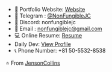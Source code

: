 <div style="flex: 1; flex-direction: column;">

- 📂 Portfolio Website: [Website](https://nonfungiblejc.pro)
- 💬 Telegram : [@NonFungibleJC](https://t.me/NonFungibleJC)
- 💬 Discord: nonfungiblejc
- 💌 Email : [nonfungiblejc@gmail.com](mailto:nonfungiblejc@gmail.com)
- 💻 Online Resume: [Resume](https://resume.io/r/9uEGL7bEO)
- Daily Dev: [View Profile](https://api.daily.dev/devcards/2dada010ef864fccb16dddfbd3935174.png?r=79d)
- 📞 Phone Number: +81 50-5532-8538

⭐️ From [JensonCollins](https://github.com/JensonCollins)
</div>
